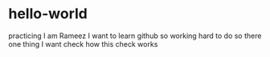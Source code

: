 # hello-world
practicing
I am Rameez 
I want to learn github so working hard to do so
there one thing I want check
how this check works
